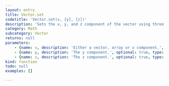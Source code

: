 ```yaml
---
layout: entry
title: Vector.set
codetitle: 'Vector.set(v, [y], [z])'
description: 'Sets the x, y, and z component of the vector using three separate variables, the data from a Vector, or the values from a float array.'
category: Math
subcategory: Vector
returns: null
parameters:
    - {name: v, description: 'Either a vector, array or x component.', optional: false, type: [Number, Array, Vector]}
    - {name: y, description: 'The y component.', optional: true, type: [Number]}
    - {name: z, description: 'The z component.', optional: true, type: [Number]}
kind: function
todo: null
examples: []

---
```

